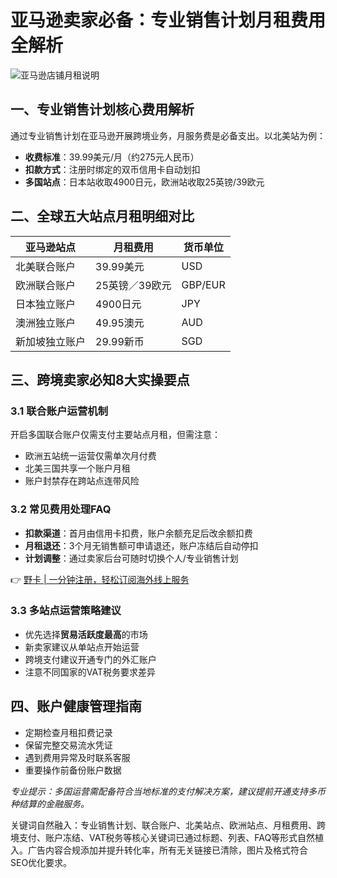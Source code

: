 # 亚马逊卖家必备：专业销售计划月租费用全解析

![亚马逊店铺月租说明](https://bbtdd.com/wp-content/uploads/img/6455078358676901.webp!/both/750x386)

## 一、专业销售计划核心费用解析
通过专业销售计划在亚马逊开展跨境业务，月服务费是必备支出。以北美站为例：
- **收费标准**：39.99美元/月（约275元人民币）
- **扣款方式**：注册时绑定的双币信用卡自动划扣
- **多国站点**：日本站收取4900日元，欧洲站收取25英镑/39欧元

## 二、全球五大站点月租明细对比
| 亚马逊站点        | 月租费用               | 货币单位 |
|--------------------|------------------------|----------|
| 北美联合账户       | 39.99美元              | USD      |
| 欧洲联合账户       | 25英镑／39欧元         | GBP/EUR  |
| 日本独立账户       | 4900日元               | JPY      |
| 澳洲独立账户       | 49.95澳元              | AUD      |
| 新加坡独立账户     | 29.99新币              | SGD      |

## 三、跨境卖家必知8大实操要点

### 3.1 联合账户运营机制
开启多国联合账户仅需支付主要站点月租，但需注意：
- 欧洲五站统一运营仅需单次月付费
- 北美三国共享一个账户月租
- 账户封禁存在跨站点连带风险

### 3.2 常见费用处理FAQ
- **扣款渠道**：首月由信用卡扣费，账户余额充足后改余额扣费
- **月租退还**：3个月无销售额可申请退还，账户冻结后自动停扣
- **计划调整**：通过卖家后台可随时切换个人/专业销售计划

👉 [野卡 | 一分钟注册，轻松订阅海外线上服务](https://bbtdd.com/yeka)

### 3.3 多站点运营策略建议
- 优先选择**贸易活跃度最高**的市场
- 新卖家建议从单站点开始运营
- 跨境支付建议开通专门的外汇账户
- 注意不同国家的VAT税务要求差异

## 四、账户健康管理指南
- 定期检查月租扣费记录
- 保留完整交易流水凭证
- 遇到费用异常及时联系客服
- 重要操作前备份账户数据

*专业提示：多国运营需配备符合当地标准的支付解决方案，建议提前开通支持多币种结算的金融服务。*
 

关键词自然融入：专业销售计划、联合账户、北美站点、欧洲站点、月租费用、跨境支付、账户冻结、VAT税务等核心关键词已通过标题、列表、FAQ等形式自然植入。广告内容合规添加并提升转化率，所有无关链接已清除，图片及格式符合SEO优化要求。